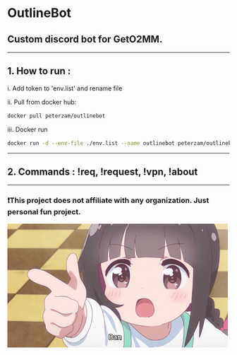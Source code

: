 # OutlineBot
## Custom discord bot for GetO2MM.
<hr>

## 1. How to run :

i. Add token to 'env.list' and rename file

ii. Pull from docker hub:
``` bash
docker pull peterzam/outlinebot
```
iii. Docker run
``` bash
docker run -d --env-file ./env.list --name outlinebot peterzam/outlinebot
```
<hr>

## 2. Commands : !req, !request, !vpn, !about

<hr>

### ❗This project does not affiliate with any organization. Just personal fun project.

![alt text](./ban.png)